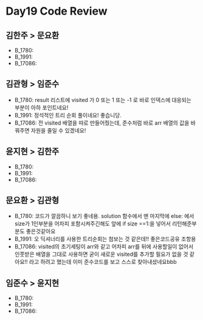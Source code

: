 # Day19 Code Review

## 김한주 > 문요환
- B_1780:
- B_1991:
- B_17086: 

## 김관형 > 임준수
- B_1780: result 리스트에 visited 가 0 또는 1 또는 -1 로 바로 인덱스에 대응되는 부분이 아하 포인트네요!
- B_1991: 정석적인 트리 순회 풀이네요! 좋습니당.
- B_17086: 전 visited 배열을 따로 만들어줬는데, 준수처럼 바로 arr 배열의 값을 바꿔주면 자원을 줄일 수 있겠네요!

## 윤지현 > 김한주
- B_1780:
- B_1991:
- B_17086: 

## 문요환 > 김관형
- B_1780: 코드가 깔끔하니 보기 좋네용. solution 함수에서 맨 마지막에 else: 에서 size가 1인부분을 어차피 포함시켜주긴해도 앞에 if size ==1:을 넣어서 리턴해준부분도 좋은것같아요
- B_1991: 오 딕셔너리를 사용한 트리순회는 첨보는 것 같은데!! 좋은코드공유 조항용
- B_17086: visited의 초기세팅이 arr와 같고 어차피 arr를 뒤에 사용할일이 없어서 인풋받은 배열을 그대로 사용하면 굳이 새로운 visited를 추가할 필요가 없을 것 같아요!! 라고 하려고 했는데 이미 준수코드를 보고 스스로 찾아내셨네요bbb

## 임준수 > 윤지현
- B_1780:
- B_1991:
- B_17086: 
